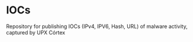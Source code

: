 # IOCs
Repository for publishing IOCs (IPv4, IPV6, Hash, URL) of malware activity, captured by UPX Córtex
